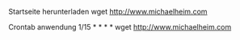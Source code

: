Startseite herunterladen
wget http://www.michaelheim.com

Crontab anwendung
1/15 * * * * wget http://www.michaelheim.com
